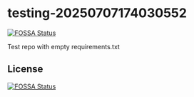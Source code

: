 # testing-20250707174030552
[![FOSSA Status](https://app.fossa.com/api/projects/git%2Bgithub.com%2Fkirogum%2Ftesting-20250707174030552.svg?type=shield)](https://app.fossa.com/projects/git%2Bgithub.com%2Fkirogum%2Ftesting-20250707174030552?ref=badge_shield)

Test repo with empty requirements.txt


## License
[![FOSSA Status](https://app.fossa.com/api/projects/git%2Bgithub.com%2Fkirogum%2Ftesting-20250707174030552.svg?type=large)](https://app.fossa.com/projects/git%2Bgithub.com%2Fkirogum%2Ftesting-20250707174030552?ref=badge_large)